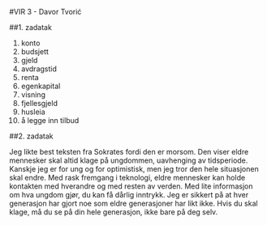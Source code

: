 #VIR 3 - Davor Tvorić

##1. zadatak

1. konto
2. budsjett
3. gjeld
4. avdragstid
5. renta
6. egenkapital
7. visning
8. fjellesgjeld
9. husleia
10. å legge inn tilbud

##2. zadatak

Jeg likte best teksten fra Sokrates fordi den er morsom. Den viser eldre mennesker skal altid klage på ungdommen, uavhenging av tidsperiode. Kanskje jeg er for ung og for optimistisk, men jeg tror den hele situasjonen skal endre. Med rask fremgang i teknologi, eldre mennesker kan  holde kontakten med hverandre og med resten av verden. Med lite informasjon om hva ungdom gjør, du kan få dårlig inntrykk. 
Jeg er sikkert på at hver generasjon har gjort noe som eldre generasjoner har likt ikke. Hvis du skal klage, må du se på din hele generasjon, ikke bare på deg selv.